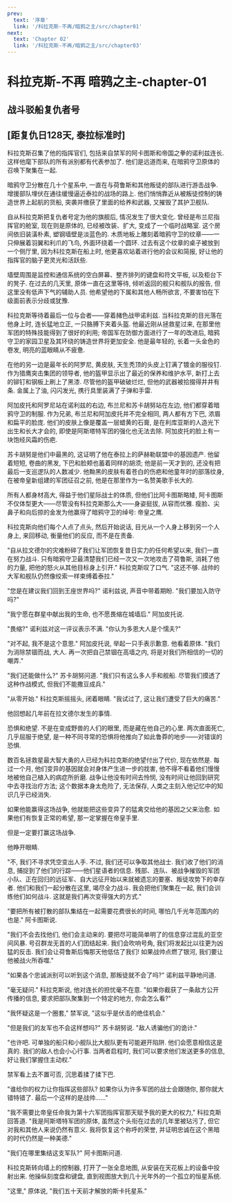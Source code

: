 ```yaml
---
prev:
  text: '序章'
  link: '/科拉克斯-不再/暗鸦之主/src/chapter01'
next:
  text: 'Chapter 02'
  link: '/科拉克斯-不再/暗鸦之主/src/chapter03'
---
```


# 科拉克斯-不再 暗鸦之主-chapter-01

## 战斗驳船复仇者号

## [距复仇日128天, 泰拉标准时]

科拉克斯召集了他的指挥官们, 包括来自禁军的阿卡图斯和帝国之拳的诺利兹连长. 这样他麾下部队的所有派别都有代表参加了. 他们是远道而来, 在暗鸦守卫原体的召唤下聚集在一起.

暗鸦守卫分散在几十个星系中, 一直在与荷鲁斯和其他叛徒的部队进行游击战争. 增援部队埋伏在通往缓慢逼近泰拉的战场的路上. 他们悄悄靠近从被叛徒控制的铸造世界上起航的货船, 突袭并缴获了里面的给养和武器, 又摧毁了其护卫舰队.

自从科拉克斯把复仇者号定为他的旗舰后, 情况发生了很大变化. 曾经是布兰尼指挥官的舱室, 现在则是原体的, 已经被改装、扩大, 变成了一个临时战略室. 这个房间依旧装潢朴素, 塑钢墙壁是淡蓝色的. 木质地板上雕刻着暗鸦守卫的纹章——一只伸展着羽翼和利爪的飞鸟, 外面环绕着一个圆环. 过去有这个纹章的桌子被放到一个侧厅里, 因为科拉克斯在船上时, 他更喜欢站着进行他的会议和简报, 好让他的指挥官的脑子更灵光和活跃些.

墙壁周围是监控和通信系统的空白屏幕、整齐排列的键盘和符文平板, 以及柜台下的凳子. 在过去的几天里, 原体一直在这里等待, 倾听返回的舰只和舰队的报告, 但这里没有低声下气的辅助人员. 他希望他的下属和其他人畅所欲言, 不要害怕在下级面前表示分歧或犹豫.

科拉克斯等待着最后一位与会者——穿着赭色战甲诺利兹. 当科拉克斯的目光落在他身上时, 连长猛地立正, 一只胳膊下夹着头盔. 他最近刚从拯救星过来, 在那里他军团的特殊技能得到了很好的利用; 帝国军在防御方面进行了一年的改进后, 暗鸦守卫的家园卫星及其环绕的铸造世界将更加安全. 他是最年轻的, 长着一头金色的卷发, 明亮的蓝眼睛从不疲惫.

在他的另一边是最年长的阿罗尼, 黄皮肤, 天生秃顶的头皮上钉满了镀金的服役钉. 作为猎鹰突击集团的领导者, 他的盔甲显示出了最近的保养和维护水平, 新打上去的铆钉和钢板上刷上了黑漆. 尽管他的盔甲破破烂烂, 但他的武器被拾掇得井井有条. 金属上了油, 闪闪发光, 携行具里装满了子弹和手雷.

阿加皮托和阿罗尼站在诺利兹的右边, 布兰尼和苏卡胡努站在左边, 他们都穿着暗鸦守卫的制服. 作为兄弟, 布兰尼和阿加皮托并不完全相同, 两人都有方下巴, 浓眉和扁平的脸庞. 他们的皮肤上像是覆盖一层蜡黄的石膏, 是在利库亚斯的人造光下出生和长大才会的, 即使是阿斯塔特军团的强化也无法去除. 阿加皮托的脸上有一块饱经风霜的伤疤.

苏卡胡努是他们中最黑的, 这证明了他在泰拉上的萨赫勒联盟中的基因遗产. 他留着短短, 卷曲的黑发, 下巴和脸颊也蓄着同样的胡须; 他是前一天才到的, 还没有把最后一支巡逻队的人数减少. 他黝黑的皮肤有着苍白的伤疤和他童年时的部落纹身, 在被帝皇新组建的军团征召之前, 他是在那里作为一名赞美歌手长大的.

所有人都身材高大, 得益于他们星际战士的体质, 但他们比阿卡图斯略矮, 阿卡图斯不仅体型更大——尽管没有科拉克斯那么大——身姿挺拔, 从容而优雅. 瘦脸、尖鼻子和向后掠的金发为他赢得了暗鸦守卫的绰号: 帝皇之鹰.

科拉克斯向他们每个人点了点头, 然后开始说话, 目光从一个人身上移到另一个人身上, 来回移动, 衡量他们的反应, 而不是在责备.

"自从拉文德尔的灾难粉碎了我们让军团恢复昔日实力的任何希望以来, 我们一直在努力战斗. 只有暗鸦守卫最清楚我们已经一次又一次地攻击了荷鲁斯, 消耗了他的力量, 把他的怒火从其他目标身上引开." 科拉克斯叹了口气. "这还不够. 战帅的大军和舰队仍然像绞索一样束缚着泰拉."

"您是在建议我们回到王座世界吗?" 诺利兹说, 声音中带着期盼. "我们要加入防守吗?"

"我宁愿在群星中献出我的生命, 也不愿畏缩在城墙后." 阿加皮托说.

"畏缩?" 诺利兹对这一评议表示不满. "你认为多恩大人是个懦夫?"

"对不起, 我不是这个意思." 阿加皮托说, 举起一只手表示歉意. 他看着原体. "我们为消除禁锢而战, 大人. 再一次把自己禁锢在高墙之内, 将是对我们所相信的一切的嘲弄."

"我们还能做什么?" 苏卡胡努问道. "我们只有这么多人手和舰船. 尽管我们摸透了这种作战模式, 但我们不能撒豆成兵."

"从零开始." 科拉克斯摇摇头, 闭着眼睛. "我试过了, 这让我们遭受了巨大的痛苦."

他回想起几年前在拉文德尔发生的事情.

恐惧和绝望. 不是在变成野兽的人们的眼里, 而是藏在他自己的心里. 两次直面死亡, 几乎屈服于绝望, 是一种不同寻常的恐惧将他推向了如此鲁莽的地步——对错误的恐惧.

数百名拯救星最大智大勇的人已经为科拉克斯的绝望付出了代价, 现在依然是. 每过一个月, 他们变异的基因就会对身体产生进一步的戕害, 他不得不看着他们慢慢地被他自己植入的病症所折磨. 战争让他没有时间去怜悯, 没有时间让他回到研究中去寻找治疗方法; 这个数据本身太危险了, 无法保存, 人类之主刻入他记忆中的知识几乎已经消失.

如果他能赢得这场战争, 他就能把这些变异了的猛禽交给他的基因之父来治愈. 如果他们有恢复正常的希望, 那一定掌握在帝皇手里.

但是一定要打赢这场战争.

他睁开眼睛.

"不, 我们不寻求凭空变出人手. 不过, 我们还可以争取其他战士. 我们收了他们的消息, 捕捉到了他们的行踪——他们星语者的信息. 残部、连队、被战争摧毁的军团小队、正在回归的远征军、自大远征开始以来就被遗忘的要塞、叛徒攻势下的幸存者. 他们和我们一起分散在这里, 竭尽全力战斗. 我会把他们聚集在一起, 我们会训练他们如何战斗. 这就是我们再次变得强大的方式."

"要把所有被打散的部队集结在一起需要花费很长的时间, 哪怕几千光年范围内的也是." 阿卡图斯说.

"我们不会去找他们, 他们会主动来的. 要把尽可能简单明了的信息穿过混乱的亚空间风暴. 号召群龙无首的人们团结起来. 我们会吹响号角, 我们将发起比以往更为凶猛的反击. 我们会让荷鲁斯后悔那天他低估了我们! 如果战帅点燃了银河, 我们要让他被战火所吞噬."

"如果各个忠诚派别可以听到这个消息, 那叛徒就不会了吗?" 诺利兹平静地问道.

"毫无疑问." 科拉克斯说, 他对连长的担忧毫不在意. "如果你截获了一条敌方公开传播的信息, 要求把部队聚集到一个特定的地方, 你会怎么看?"

"我怀疑这是一个圈套," 禁军说, "这似乎是伏击的绝佳机会."

"但是我们的友军也不会这样想吗?" 苏卡胡努说. "敌人诱骗他们的诡计."

"也许吧. 可单独的船只和小舰队比大舰队更有可能避开陷阱. 他们会愿意相信这是真的. 我们的敌人也会小心行事. 当两者启程时, 我们可以要求他们发送更多的信息, 好让我们掌握住主动权."

禁军看上去不置可否, 沉思着揉了揉下巴.

"谁给你的权力让你指挥这些部队? 如果你认为许多军团的战士会跟随你, 那你就大错特错了. 最后一个这样的是战帅……"

"我不需要比帝皇任命我为第十六军团指挥官那天赋予我的更大的权力," 科拉克斯回答道. "我是阿斯塔特军团的原体, 虽然这个头衔在过去的几年里被玷污了, 但它对我和其他人来说仍然有意义. 我将恢复这个称呼的荣誉, 并证明忠诚在这个黑暗的时代仍然是一种美德."

"我们在哪里集结这支军队?" 阿卡图斯问道.

科拉克斯转向墙上的控制器, 打开了一张全息地图, 从安装在天花板上的设备中投射出来. 他操纵刻度盘和键盘, 直到视图放大到几十光年外的一个孤立的恒星系统.

"这里," 原体说, "我们五十天前才解放的斯卡托星系."
